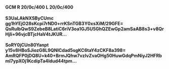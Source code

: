 #### GCM R 20/0c/400 L 20/0c/400
**S3UaLAkNXSByCUmc**<br/>**gg1hYEjO28sKcpi7rND0+rrKSnTGB3Y0xsXiM/29GFE=**<br/>**QsRuIbQwS9ZebeB8LatiC6riV3oa1GJ5U5GhQZEwGp2amSaAB8s3+v8QrHjIi+96vjcBTjcHaV4tJKUR...**<br/><br/>
**SoRY0jCUn80Yanpt**<br/>**y15v8HBoSJiozG8L9QNICdad5sgKC6taY4zCKF8a398=**<br/>**AmRQFP0jDQ8U+k40+BrmJQhw7vzIvZvaOHg50HuwGdqPmNiyJ2HFRbml7ypXOj1KcdipTa4ldud44tpm...**